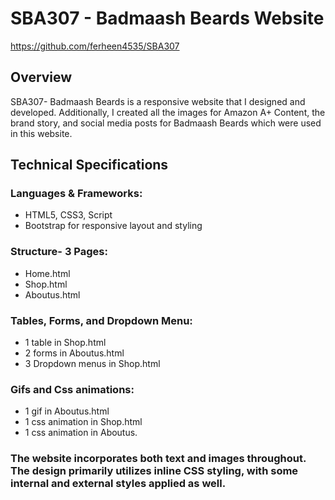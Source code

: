 # SBA307 - Badmaash Beards Website
https://github.com/ferheen4535/SBA307

## Overview
SBA307- Badmaash Beards is a  responsive website that I designed and developed. Additionally, I created all the images for Amazon A+ Content, the brand story, and social media posts for Badmaash Beards which were used in this website.


## Technical Specifications
### Languages & Frameworks:
- HTML5, CSS3, Script <br>
- Bootstrap for responsive layout and styling

### Structure- 3 Pages:
- Home.html <br>
- Shop.html <br>
- Aboutus.html <br>

### Tables, Forms, and Dropdown Menu:
- 1 table in Shop.html <br>
- 2 forms in Aboutus.html <br>
- 3 Dropdown menus in Shop.html <br>

### Gifs and Css animations:
- 1 gif in Aboutus.html <br>
- 1 css animation in Shop.html <br>
- 1 css animation in Aboutus. <br>

### The website incorporates both text and images throughout. The design primarily utilizes inline CSS styling, with some internal and external styles applied as well.









